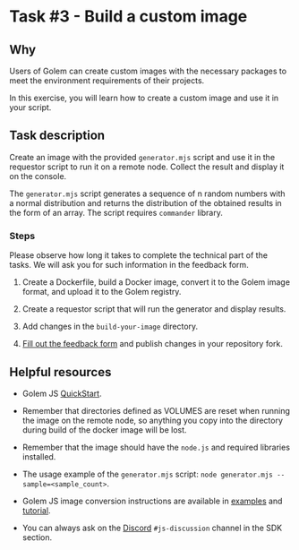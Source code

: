 # Task #3 - Build a custom image

## Why

Users of Golem can create custom images with the necessary packages to meet the environment requirements of their projects.

In this exercise, you will learn how to create a custom image and use it in your script.

## Task description

Create an image with the provided `generator.mjs` script and use it in the requestor script to run it on a remote node. Collect the result and display it on the console.

The `generator.mjs` script generates a sequence of n random numbers with a normal distribution and returns the distribution of the obtained results in the form of an array. The script requires `commander` library.

### Steps

Please observe how long it takes to complete the technical part of the tasks. We will ask you for such information in the feedback form.

1. Create a Dockerfile, build a Docker image, convert it to the Golem image format, and upload it to the Golem registry.

2. Create a requestor script that will run the generator and display results.

3. Add changes in the `build-your-image` directory.

4. [Fill out the feedback form](./FEEDBACK.md) and publish changes in your repository fork.

## Helpful resources

- Golem JS [QuickStart](https://docs.golem.network/docs/creators/javascript/quickstarts/quickstart).

- Remember that directories defined as VOLUMES are reset when running the image on the remote node, so anything you copy into the directory during build of the docker image will be lost.

- Remember that the image should have the `node.js` and required libraries installed.

- The usage example of the `generator.mjs` script:
`node generator.mjs --sample=<sample_count>`.

- Golem JS image conversion instructions are available in [examples](https://docs.golem.network/docs/creators/javascript/examples) and [tutorial](https://docs.golem.network/docs/creators/javascript/tutorials/building-custom-image).

- You can always ask on the [Discord](https://chat.golem.network/) `#js-discussion` channel in the SDK section.
